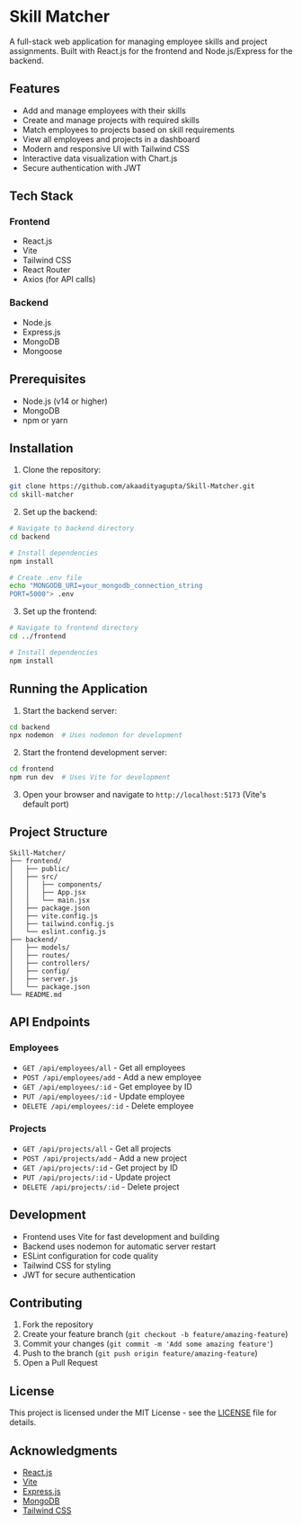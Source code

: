 # Skill Matcher

A full-stack web application for managing employee skills and project assignments. Built with React.js for the frontend and Node.js/Express for the backend.

## Features

- Add and manage employees with their skills
- Create and manage projects with required skills
- Match employees to projects based on skill requirements
- View all employees and projects in a dashboard
- Modern and responsive UI with Tailwind CSS
- Interactive data visualization with Chart.js
- Secure authentication with JWT

## Tech Stack

### Frontend
- React.js
- Vite
- Tailwind CSS
- React Router
- Axios (for API calls)

### Backend
- Node.js
- Express.js
- MongoDB
- Mongoose

## Prerequisites

- Node.js (v14 or higher)
- MongoDB
- npm or yarn

## Installation

1. Clone the repository:
```bash
git clone https://github.com/akaadityagupta/Skill-Matcher.git
cd skill-matcher
```

2. Set up the backend:
```bash
# Navigate to backend directory
cd backend

# Install dependencies
npm install

# Create .env file
echo "MONGODB_URI=your_mongodb_connection_string
PORT=5000"> .env
```

3. Set up the frontend:
```bash
# Navigate to frontend directory
cd ../frontend

# Install dependencies
npm install
```

## Running the Application

1. Start the backend server:
```bash
cd backend
npx nodemon  # Uses nodemon for development
```

2. Start the frontend development server:
```bash
cd frontend
npm run dev  # Uses Vite for development
```

3. Open your browser and navigate to `http://localhost:5173` (Vite's default port)

## Project Structure

```
Skill-Matcher/
├── frontend/
│   ├── public/
│   ├── src/
│   │   ├── components/
│   │   ├── App.jsx
│   │   └── main.jsx
│   ├── package.json
│   ├── vite.config.js
│   ├── tailwind.config.js
│   └── eslint.config.js
├── backend/
│   ├── models/
│   ├── routes/
│   ├── controllers/
│   ├── config/
│   ├── server.js
│   └── package.json
└── README.md
```

## API Endpoints



### Employees
- `GET /api/employees/all` - Get all employees
- `POST /api/employees/add` - Add a new employee
- `GET /api/employees/:id` - Get employee by ID
- `PUT /api/employees/:id` - Update employee
- `DELETE /api/employees/:id` - Delete employee

### Projects
- `GET /api/projects/all` - Get all projects
- `POST /api/projects/add` - Add a new project
- `GET /api/projects/:id` - Get project by ID
- `PUT /api/projects/:id` - Update project
- `DELETE /api/projects/:id` - Delete project

## Development

- Frontend uses Vite for fast development and building
- Backend uses nodemon for automatic server restart
- ESLint configuration for code quality
- Tailwind CSS for styling
- JWT for secure authentication

## Contributing

1. Fork the repository
2. Create your feature branch (`git checkout -b feature/amazing-feature`)
3. Commit your changes (`git commit -m 'Add some amazing feature'`)
4. Push to the branch (`git push origin feature/amazing-feature`)
5. Open a Pull Request

## License

This project is licensed under the MIT License - see the [LICENSE](LICENSE) file for details.

## Acknowledgments

- [React.js](https://reactjs.org/)
- [Vite](https://vitejs.dev/)
- [Express.js](https://expressjs.com/)
- [MongoDB](https://www.mongodb.com/)
- [Tailwind CSS](https://tailwindcss.com/)
